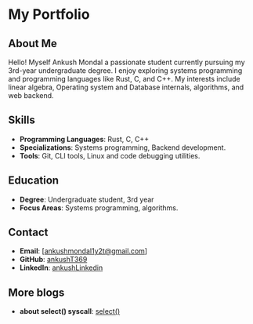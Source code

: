 # My Portfolio

## About Me
Hello! Myself Ankush Mondal a passionate student currently pursuing my 3rd-year undergraduate degree. I enjoy exploring systems programming and programming languages like Rust, C, and C++. My interests include linear algebra, Operating system and Database internals, algorithms, and web backend.

## Skills
- **Programming Languages**: Rust, C, C++
- **Specializations**: Systems programming, Backend development.
- **Tools**: Git, CLI tools, Linux and code debugging utilities.

## Education
- **Degree**: Undergraduate student, 3rd year
- **Focus Areas**: Systems programming, algorithms.

## Contact
- **Email**: [ankushmondal1y2t@gmail.com]
- **GitHub**: [ankushT369](https://github.com/ankushT369)
- **LinkedIn**: [ankushLinkedin](https://linkedin.com/in/ankush-mondal-51814b256)

## More blogs
- **about select() syscall**: [select()](https://ankusht369.github.io/blogs/select.html)
